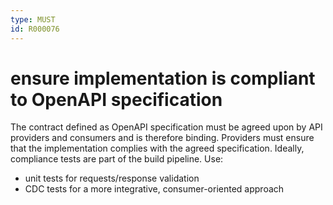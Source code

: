 ```yaml
---
type: MUST
id: R000076
---
```


# ensure implementation is compliant to OpenAPI specification

The contract defined as OpenAPI specification must be agreed upon by API providers and consumers and is therefore binding. Providers must ensure that the implementation complies with the agreed specification. Ideally, compliance tests are part of the build pipeline.
Use:

- unit tests for requests/response validation
- CDC tests for a more integrative, consumer-oriented approach
